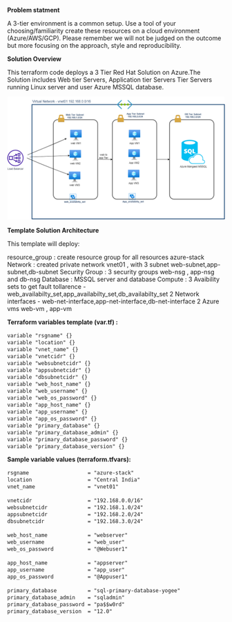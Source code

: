 
**Problem statment** 

A 3-tier environment is a common setup. Use a tool of your choosing/familiarity create these
resources on a cloud environment (Azure/AWS/GCP). Please remember we will not be judged
on the outcome but more focusing on the approach, style and reproducibility.


**Solution Overview**

This terraform code  deploys a 3 Tier Red Hat Solution on Azure.The Solution includes Web tier Servers, Application tier Servers Tier Servers running Linux server and user Azure MSSQL database. 


![alt text](https://github.com/yogeshBhilare/Azure/blob/main/Challenge_1_Three_tier_azure/Azure%20Demo.png?raw=true)




**Template Solution Architecture**

This template will deploy:

resource_group : create resource group for all resources azure-stack
Network        : created private network vnet01 , with 3 subnet web-subnet,app-subnet,db-subnet
Security Group : 3 security groups web-nsg , app-nsg and db-nsg
Database       : MSSQL server and database
Compute        :  3 Avaibility sets to get fault tollarence - web_availabilty_set,app_availabilty_set,db_availabilty_set
                  2 Network interfaces - web-net-interface,app-net-interface,db-net-interface
                  2 Azure vms web-vm , app-vm
                  
 
**Terraform variables template (var.tf) :**

    variable "rsgname" {}
    variable "location" {}
    variable "vnet_name" {}
    variable "vnetcidr" {}
    variable "websubnetcidr" {}
    variable "appsubnetcidr" {}
    variable "dbsubnetcidr" {}
    variable "web_host_name" {}
    variable "web_username" {}
    variable "web_os_password" {}
    variable "app_host_name" {}
    variable "app_username" {}
    variable "app_os_password" {}
    variable "primary_database" {}
    variable "primary_database_admin" {}
    variable "primary_database_password" {}
    variable "primary_database_version" {}

**Sample variable values (terraform.tfvars):**

    rsgname                   = "azure-stack"
    location                  = "Central India"
    vnet_name                 = "vnet01"

    vnetcidr                  = "192.168.0.0/16"
    websubnetcidr             = "192.168.1.0/24"
    appsubnetcidr             = "192.168.2.0/24"
    dbsubnetcidr              = "192.168.3.0/24"

    web_host_name             = "webserver"
    web_username              = "web_user"
    web_os_password           = "@Webuser1"

    app_host_name             = "appserver"
    app_username              = "app_user"
    app_os_password           = "@Appuser1"

    primary_database          = "sql-primary-database-yogee"
    primary_database_admin    = "sqladmin"
    primary_database_password = "pa$$w0rd"
    primary_database_version  = "12.0"
